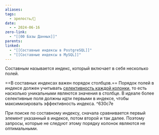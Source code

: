 ```yaml
---
aliases: 
tags:
  - зрелость/🌱
date:
  - - 2024-06-16
zero-link:
  - "[[00 Базы Данных]]"
parents: 
linked:
  - "[[Составные индексы в PostgreSQL]]"
  - "[[Составные индексы в MySQL]]"
---
```

Составным называется индекс, который включает в себя несколько полей.

==В составных индексах важен порядок столбцов.== Порядок полей в индексе должен учитывать [селективность каждой колонки](Селективность%20колонки.md), то есть насколько уникальными являются значения в столбце. В идеале более селективные поля должны идти первыми в индексе, чтобы максимизировать эффективность индекса. ^630c7e

При поиске по составному индексу, сначала сравнивается первый элемент указанный в индексе, потом второй и так далее. Поэтому запросы, которые не следуют этому порядку колонок являются не оптимальными.